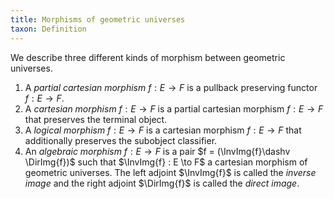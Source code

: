 ```yaml
---
title: Morphisms of geometric universes
taxon: Definition
---
```


We describe three different kinds of morphism between geometric universes.

1. A *partial cartesian morphism* $f : E \to F$ is a pullback preserving functor $f:E\to F$.
2. A *cartesian morphism* $f : E \to F$ is a partial cartesian morphism $f : E\to F$ that preserves the terminal object.
4. A *logical morphism* $f : E \to F$ is a cartesian morphism $f : E \to F$ that additionally preserves the subobject classifier.
3. An *algebraic morphism* $f : E \to F$ is a pair $f = (\InvImg{f}\dashv \DirImg{f})$ such that $\InvImg{f} : E \to F$ a cartesian morphism of geometric universes. The left adjoint $\InvImg{f}$ is called the *inverse image* and the right adjoint $\DirImg{f}$ is called the *direct image*.
